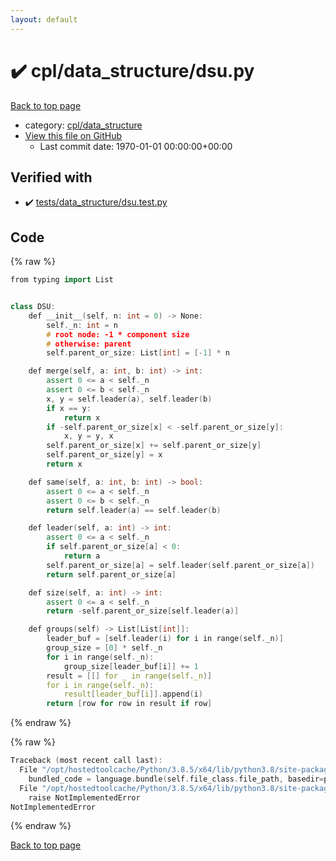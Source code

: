 ```yaml
---
layout: default
---
```


<!-- mathjax config similar to math.stackexchange -->
<script type="text/javascript" async
  src="https://cdnjs.cloudflare.com/ajax/libs/mathjax/2.7.5/MathJax.js?config=TeX-MML-AM_CHTML">
</script>
<script type="text/x-mathjax-config">
  MathJax.Hub.Config({
    TeX: { equationNumbers: { autoNumber: "AMS" }},
    tex2jax: {
      inlineMath: [ ['$','$'] ],
      processEscapes: true
    },
    "HTML-CSS": { matchFontHeight: false },
    displayAlign: "left",
    displayIndent: "2em"
  });
</script>

<script type="text/javascript" src="https://cdnjs.cloudflare.com/ajax/libs/jquery/3.4.1/jquery.min.js"></script>
<script src="https://cdn.jsdelivr.net/npm/jquery-balloon-js@1.1.2/jquery.balloon.min.js" integrity="sha256-ZEYs9VrgAeNuPvs15E39OsyOJaIkXEEt10fzxJ20+2I=" crossorigin="anonymous"></script>
<script type="text/javascript" src="../../../assets/js/copy-button.js"></script>
<link rel="stylesheet" href="../../../assets/css/copy-button.css" />


# :heavy_check_mark: cpl/data_structure/dsu.py

<a href="../../../index.html">Back to top page</a>

* category: <a href="../../../index.html#f94502e0ae6d80fbe0c13df140a5b263">cpl/data_structure</a>
* <a href="{{ site.github.repository_url }}/blob/master/cpl/data_structure/dsu.py">View this file on GitHub</a>
    - Last commit date: 1970-01-01 00:00:00+00:00




## Verified with

* :heavy_check_mark: <a href="../../../verify/tests/data_structure/dsu.test.py.html">tests/data_structure/dsu.test.py</a>


## Code

<a id="unbundled"></a>
{% raw %}
```cpp
from typing import List


class DSU:
    def __init__(self, n: int = 0) -> None:
        self._n: int = n
        # root node: -1 * component size
        # otherwise: parent
        self.parent_or_size: List[int] = [-1] * n

    def merge(self, a: int, b: int) -> int:
        assert 0 <= a < self._n
        assert 0 <= b < self._n
        x, y = self.leader(a), self.leader(b)
        if x == y:
            return x
        if -self.parent_or_size[x] < -self.parent_or_size[y]:
            x, y = y, x
        self.parent_or_size[x] += self.parent_or_size[y]
        self.parent_or_size[y] = x
        return x

    def same(self, a: int, b: int) -> bool:
        assert 0 <= a < self._n
        assert 0 <= b < self._n
        return self.leader(a) == self.leader(b)

    def leader(self, a: int) -> int:
        assert 0 <= a < self._n
        if self.parent_or_size[a] < 0:
            return a
        self.parent_or_size[a] = self.leader(self.parent_or_size[a])
        return self.parent_or_size[a]

    def size(self, a: int) -> int:
        assert 0 <= a < self._n
        return -self.parent_or_size[self.leader(a)]

    def groups(self) -> List[List[int]]:
        leader_buf = [self.leader(i) for i in range(self._n)]
        group_size = [0] * self._n
        for i in range(self._n):
            group_size[leader_buf[i]] += 1
        result = [[] for _ in range(self._n)]
        for i in range(self._n):
            result[leader_buf[i]].append(i)
        return [row for row in result if row]

```
{% endraw %}

<a id="bundled"></a>
{% raw %}
```cpp
Traceback (most recent call last):
  File "/opt/hostedtoolcache/Python/3.8.5/x64/lib/python3.8/site-packages/onlinejudge_verify/docs.py", line 349, in write_contents
    bundled_code = language.bundle(self.file_class.file_path, basedir=pathlib.Path.cwd())
  File "/opt/hostedtoolcache/Python/3.8.5/x64/lib/python3.8/site-packages/onlinejudge_verify/languages/python.py", line 84, in bundle
    raise NotImplementedError
NotImplementedError

```
{% endraw %}

<a href="../../../index.html">Back to top page</a>


